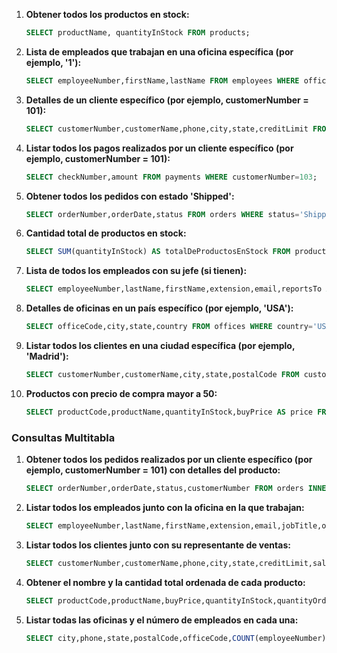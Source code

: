 1. **Obtener todos los productos en stock:**

   ```sql
   SELECT productName, quantityInStock FROM products;
   ```

2. **Lista de empleados que trabajan en una oficina específica (por ejemplo, '1'):**

   ```sql
   SELECT employeeNumber,firstName,lastName FROM employees WHERE officeCode=1;
   ```

3. **Detalles de un cliente específico (por ejemplo, customerNumber = 101):**

   ```sql
   SELECT customerNumber,customerName,phone,city,state,creditLimit FROM customers WHERE customerNumber=103;
   ```

4. **Listar todos los pagos realizados por un cliente específico (por ejemplo, customerNumber = 101):**

   ```sql
   SELECT checkNumber,amount FROM payments WHERE customerNumber=103;
   ```

5. **Obtener todos los pedidos con estado 'Shipped':**

   ```sql
   SELECT orderNumber,orderDate,status FROM orders WHERE status='Shipped';
   ```

6. **Cantidad total de productos en stock:**

   ```sql
   SELECT SUM(quantityInStock) AS totalDeProductosEnStock FROM products;
   ```

7. **Lista de todos los empleados con su jefe (si tienen):**

   ```sql
   SELECT employeeNumber,lastName,firstName,extension,email,reportsTo AS boss FROM employees WHERE reportsTo IS NOT NULL;
   ```

8. **Detalles de oficinas en un país específico (por ejemplo, 'USA'):**

   ```sql
   SELECT officeCode,city,state,country FROM offices WHERE country='USA';
   ```

9. **Listar todos los clientes en una ciudad específica (por ejemplo, 'Madrid'):**

   ```sql
   SELECT customerNumber,customerName,city,state,postalCode FROM customers WHERE city='Madrid';
   ```

10. **Productos con precio de compra mayor a 50:**

    ```sql
    SELECT productCode,productName,quantityInStock,buyPrice AS price FROM products WHERE buyPrice>50;
    ```

### Consultas Multitabla

1. **Obtener todos los pedidos realizados por un cliente específico (por ejemplo, customerNumber = 101) con detalles del producto:**

   ```sql
   SELECT orderNumber,orderDate,status,customerNumber FROM orders INNER JOIN customers USING(customerNumber) WHEREcustomerNumber=103;
   ```

2. **Listar todos los empleados junto con la oficina en la que trabajan:**

   ```sql
   SELECT employeeNumber,lastName,firstName,extension,email,jobTitle,officeCode,city,phone,state,postalcode FROM employees INNER JOIN offices USING (officeCode);
   ```

3. **Listar todos los clientes junto con su representante de ventas:**

   ```sql
   SELECT customerNumber,customerName,phone,city,state,creditLimit,salesRepEmployeeNumber,lastName,firstName,extension,officeCode,employeeNumber FROM customers INNER JOIN employees ON customers.salesRepEmployeeNumber=employeeNumber;
   ```

4. **Obtener el nombre y la cantidad total ordenada de cada producto:**

   ```sql
   SELECT productCode,productName,buyPrice,quantityInStock,quantityOrdered FROM products INNER JOIN orderdetails USING(productCode);
   ```

5. **Listar todas las oficinas y el número de empleados en cada una:**

   ```sql
   SELECT city,phone,state,postalCode,officeCode,COUNT(employeeNumber) as numberOfEmployees FROM offices INNER JOIN employees USING (officeCode) GROUP BY officeCode;
   ```